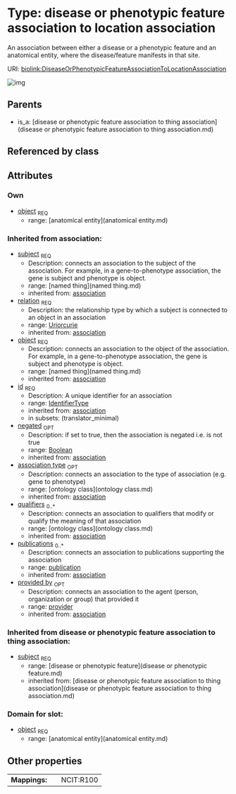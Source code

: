 
# Type: disease or phenotypic feature association to location association


An association between either a disease or a phenotypic feature and an anatomical entity, where the disease/feature manifests in that site.

URI: [biolink:DiseaseOrPhenotypicFeatureAssociationToLocationAssociation](https://w3id.org/biolink/vocab/DiseaseOrPhenotypicFeatureAssociationToLocationAssociation)


![img](http://yuml.me/diagram/nofunky;dir:TB/class/\[Provider]<provided%20by(i)%200..1-%20\[DiseaseOrPhenotypicFeatureAssociationToLocationAssociation|relation(i):uriorcurie;id(i):identifier_type;negated(i):boolean%20%3F],%20\[Publication]<publications(i)%200..*-%20\[DiseaseOrPhenotypicFeatureAssociationToLocationAssociation],%20\[OntologyClass]<qualifiers(i)%200..*-%20\[DiseaseOrPhenotypicFeatureAssociationToLocationAssociation],%20\[OntologyClass]<association%20type(i)%200..1-%20\[DiseaseOrPhenotypicFeatureAssociationToLocationAssociation],%20\[DiseaseOrPhenotypicFeature]<subject(i)%201..1-%20\[DiseaseOrPhenotypicFeatureAssociationToLocationAssociation],%20\[AnatomicalEntity]<object%201..1-%20\[DiseaseOrPhenotypicFeatureAssociationToLocationAssociation],%20\[DiseaseOrPhenotypicFeatureAssociationToThingAssociation]^-\[DiseaseOrPhenotypicFeatureAssociationToLocationAssociation])

## Parents

 *  is_a: [disease or phenotypic feature association to thing association](disease or phenotypic feature association to thing association.md)

## Referenced by class


## Attributes


### Own

 * [object](disease_or_phenotypic_feature_association_to_location_association_object.md)  <sub>REQ</sub>
    * range: [anatomical entity](anatomical entity.md)

### Inherited from association:

 * [subject](subject.md)  <sub>REQ</sub>
    * Description: connects an association to the subject of the association. For example, in a gene-to-phenotype association, the gene is subject and phenotype is object.
    * range: [named thing](named thing.md)
    * inherited from: [association](association.md)
 * [relation](relation.md)  <sub>REQ</sub>
    * Description: the relationship type by which a subject is connected to an object in an association
    * range: [Uriorcurie](type/Uriorcurie.md)
    * inherited from: [association](association.md)
 * [object](object.md)  <sub>REQ</sub>
    * Description: connects an association to the object of the association. For example, in a gene-to-phenotype association, the gene is subject and phenotype is object.
    * range: [named thing](named thing.md)
    * inherited from: [association](association.md)
 * [id](association_id.md)  <sub>REQ</sub>
    * Description: A unique identifier for an association
    * range: [IdentifierType](type/IdentifierType.md)
    * inherited from: [association](association.md)
    * in subsets: (translator_minimal)
 * [negated](negated.md)  <sub>OPT</sub>
    * Description: if set to true, then the association is negated i.e. is not true
    * range: [Boolean](type/Boolean.md)
    * inherited from: [association](association.md)
 * [association type](association_type.md)  <sub>OPT</sub>
    * Description: connects an association to the type of association (e.g. gene to phenotype)
    * range: [ontology class](ontology class.md)
    * inherited from: [association](association.md)
 * [qualifiers](qualifiers.md)  <sub>0..*</sub>
    * Description: connects an association to qualifiers that modify or qualify the meaning of that association
    * range: [ontology class](ontology class.md)
    * inherited from: [association](association.md)
 * [publications](publications.md)  <sub>0..*</sub>
    * Description: connects an association to publications supporting the association
    * range: [publication](publication.md)
    * inherited from: [association](association.md)
 * [provided by](provided_by.md)  <sub>OPT</sub>
    * Description: connects an association to the agent (person, organization or group) that provided it
    * range: [provider](provider.md)
    * inherited from: [association](association.md)

### Inherited from disease or phenotypic feature association to thing association:

 * [subject](disease_or_phenotypic_feature_association_to_thing_association_subject.md)  <sub>REQ</sub>
    * range: [disease or phenotypic feature](disease or phenotypic feature.md)
    * inherited from: [disease or phenotypic feature association to thing association](disease or phenotypic feature association to thing association.md)

### Domain for slot:

 * [object](disease_or_phenotypic_feature_association_to_location_association_object.md)  <sub>REQ</sub>
    * range: [anatomical entity](anatomical entity.md)

## Other properties

|  |  |  |
| --- | --- | --- |
| **Mappings:** | | NCIT:R100 |

